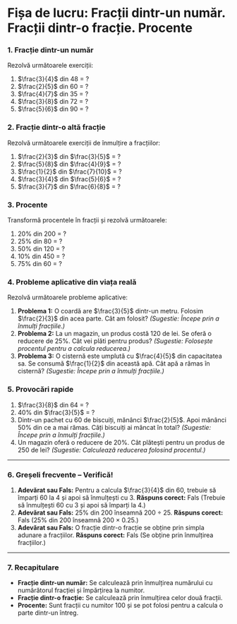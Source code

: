 # **Fișa de lucru: Fracții dintr-un număr. Fracții dintr-o fracție. Procente**

### **1. Fracție dintr-un număr**

Rezolvă următoarele exerciții:

1. $\frac{3}{4}$ din 48 = ?
2. $\frac{2}{5}$ din 60 = ?
3. $\frac{4}{7}$ din 35 = ?
4. $\frac{3}{8}$ din 72 = ?
5. $\frac{5}{6}$ din 90 = ?

### **2. Fracție dintr-o altă fracție**

Rezolvă următoarele exerciții de înmulțire a fracțiilor:

1. $\frac{2}{3}$ din $\frac{3}{5}$ = ?
2. $\frac{5}{8}$ din $\frac{4}{9}$ = ?
3. $\frac{1}{2}$ din $\frac{7}{10}$ = ?
4. $\frac{3}{4}$ din $\frac{5}{6}$ = ?
5. $\frac{3}{7}$ din $\frac{6}{8}$ = ?

### **3. Procente**

Transformă procentele în fracții și rezolvă următoarele:

1. 20% din 200 = ?
2. 25% din 80 = ?
3. 50% din 120 = ?
4. 10% din 450 = ?
5. 75% din 60 = ?

### **4. Probleme aplicative din viața reală**

Rezolvă următoarele probleme aplicative:

1. **Problema 1:**
    O coardă are $\frac{3}{5}$ dintr-un metru. Folosim $\frac{2}{3}$ din acea parte. Cât am folosit?
    *(Sugestie: Începe prin a înmulți fracțiile.)*
2. **Problema 2:**
    La un magazin, un produs costă 120 de lei. Se oferă o reducere de 25%. Cât vei plăti pentru produs?
    *(Sugestie: Folosește procentul pentru a calcula reducerea.)*
3. **Problema 3:**
    O cisternă este umplută cu $\frac{4}{5}$ din capacitatea sa. Se consumă $\frac{1}{2}$ din această apă. Cât apă a rămas în cisternă?
    *(Sugestie: Începe prin a înmulți fracțiile.)*

### **5. Provocări rapide**

1. $\frac{3}{8}$ din 64 = ?
2. 40% din $\frac{3}{5}$ = ?
3. Dintr-un pachet cu 60 de biscuiți, mănânci $\frac{2}{5}$. Apoi mănânci 50% din ce a mai rămas. Câți biscuiți ai mâncat în total?
    *(Sugestie: Începe prin a înmulți fracțiile.)*
4. Un magazin oferă o reducere de 20%. Cât plătești pentru un produs de 250 de lei?
    *(Sugestie: Calculează reducerea folosind procentul.)*

------

### **6. Greșeli frecvente – Verifică!**

1. **Adevărat sau Fals:**
    Pentru a calcula $\frac{3}{4}$ din 60, trebuie să împarți 60 la 4 și apoi să înmulțești cu 3.
    **Răspuns corect:** Fals (Trebuie să înmulțești 60 cu 3 și apoi să împarți la 4.)
2. **Adevărat sau Fals:**
    25% din 200 înseamnă 200 ÷ 25.
    **Răspuns corect:** Fals (25% din 200 înseamnă 200 × 0.25.)
3. **Adevărat sau Fals:**
    O fracție dintr-o fracție se obține prin simpla adunare a fracțiilor.
    **Răspuns corect:** Fals (Se obține prin înmulțirea fracțiilor.)

------

### **7. Recapitulare**

- **Fracție dintr-un număr:** Se calculează prin înmulțirea numărului cu numărătorul fracției și împărțirea la numitor.
- **Fracție dintr-o fracție:** Se calculează prin înmulțirea celor două fracții.
- **Procente:** Sunt fracții cu numitor 100 și se pot folosi pentru a calcula o parte dintr-un întreg.

